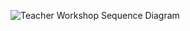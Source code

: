 ![Teacher Workshop Sequence Diagram](http://www.plantuml.com/plantuml/png/LSqn4W8X30NGVa-X1rZIMr5uaKWom0mG9_oC7b_RBL_ryWOxOexZtbSP8He-RWruxmUHyoVLZXQlsEh55dGX5PjKJFGKmsbUhsXCpyxLUTAMX2-Eh4l-mmy0?)